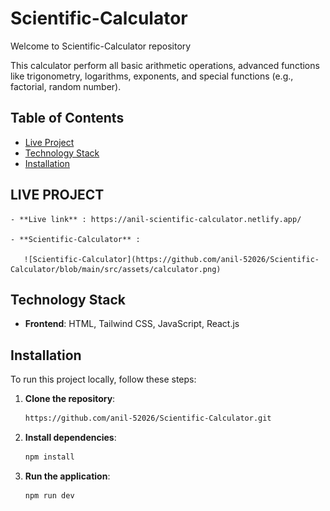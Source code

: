 # Scientific-Calculator

Welcome to Scientific-Calculator repository

This calculator perform all basic arithmetic operations, advanced functions like trigonometry, logarithms, exponents, and special functions (e.g., factorial, random number).

## Table of Contents

- [Live Project](#live-project)
- [Technology Stack](#technology-stack)
- [Installation](#installation)

## LIVE PROJECT

    - **Live link** : https://anil-scientific-calculator.netlify.app/

    - **Scientific-Calculator** :
        
       ![Scientific-Calculator](https://github.com/anil-52026/Scientific-Calculator/blob/main/src/assets/calculator.png)
         
         
## Technology Stack

- **Frontend**: HTML, Tailwind CSS, JavaScript, React.js


## Installation

To run this project locally, follow these steps:

1. **Clone the repository**:
   ```bash
   https://github.com/anil-52026/Scientific-Calculator.git
   
2. **Install dependencies**:
   ```bash
   npm install

3. **Run the application**:
   ```bash
   npm run dev
